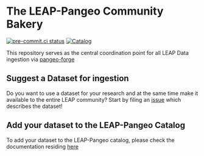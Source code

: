 # The LEAP-Pangeo Community Bakery

[![pre-commit.ci status][pre-commit.ci-badge]][pre-commit.ci-link]
[![Catalog](https://github.com/leap-stc/data-management/actions/workflows/catalog.yml/badge.svg)](https://github.com/leap-stc/data-management/actions/workflows/catalog.yml)

This repository serves as the central coordination point for all LEAP Data ingestion via [pangeo-forge](https://www.google.com/url?sa=t&source=web&rct=j&opi=89978449&url=https://pangeo-forge.readthedocs.io/&ved=2ahUKEwi4zqL_jcWFAxVwMVkFHbZ1D4MQFnoECA0QAQ&usg=AOvVaw3LWGBAYD28rkT_iLnLAJUq)

## Suggest a Dataset for ingestion

Do you want to use a dataset for your research and at the same time make it available to the entire LEAP community? Start by filing an [issue](https://github.com/leap-stc/data-management/issues/new/choose) which describes the dataset!

## Add your dataset to the LEAP-Pangeo Catalog

To add your dataset to the LEAP-Pangeo catalog, please check the documentation residing [here](https://github.com/leap-stc/leap-data-management-utils/blob/main/docs/catalog.md)

[pre-commit.ci-badge]: https://results.pre-commit.ci/badge/github/leap-stc/data-management/main.svg
[pre-commit.ci-link]: https://results.pre-commit.ci/latest/github/leap-stc/data-management/main
